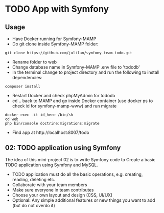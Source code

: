 # TODO App with Symfony

## Usage

- Have Docker running for Symfony-MAMP
- Do git clone inside Symfony-MAMP folder:
```
git clone https://github.com/julilan/symfony-team-todo.git
```
- Rename folder to web
- Change database name in Symfony-MAMP .env file to 'tododb'
- In the terminal change to project directory and run the following to install dependencies:
```
composer install
```
- Restart Docker and check phpMyAdmin for tododb
- cd .. back to MAMP and go inside Docker container (use docker ps to check id for symfony-mamp-www) and run migrate
```
docker exec -it id_here /bin/sh
cd web
php bin/console doctrine:migrations:migrate
```
- Find app at http://localhost:8007/todo

## 02: TODO application using Symfony

The idea of this mini-project 02 is to write Symfony code to Create a basic TODO application using Symfony and MySQL.

- TODO application must do all the basic operations, e.g. creating, reading, deleting etc.
- Collaborate with your team members
- Make sure everyone in team contributes
- Choose your own layout and design (CSS, UI/UX)
- Optional: Any simple additional features or new things you want to add (but do not overdo it)
